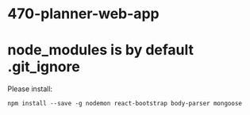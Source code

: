 # 470-planner-web-app

# node_modules is by default .git_ignore

Please install:

`npm install --save -g nodemon react-bootstrap body-parser mongoose`